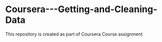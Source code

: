 # Coursera---Getting-and-Cleaning-Data
This repository is created as part of Coursera Course assignment
